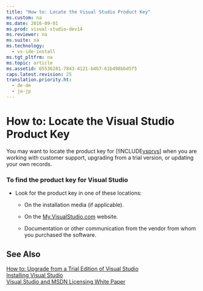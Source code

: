 ```yaml
---
title: "How to: Locate the Visual Studio Product Key"
ms.custom: na
ms.date: 2016-09-01
ms.prod: visual-studio-dev14
ms.reviewer: na
ms.suite: na
ms.technology: 
  - vs-ide-install
ms.tgt_pltfrm: na
ms.topic: article
ms.assetid: 65536281-7843-4121-b4b7-61b498bbd5f5
caps.latest.revision: 25
translation.priority.ht: 
  - de-de
  - ja-jp
---
```

# How to: Locate the Visual Studio Product Key
You may want to locate the product key for [!INCLUDE[vsprvs](../vs140/includes/vsprvs_md.md)] when you are working with customer support, upgrading from a trial version, or updating your own records.  
  
### To find the product key for Visual Studio  
  
-   Look for the product key in one of these locations:  
  
    -   On the installation media (if applicable).  
  
    -   On the [My.VisualStudio.com](https://my.visualstudio.com/productkeys) website.  
  
    -   Documentation or other communication from the vendor from whom you purchased the software.  
  
## See Also  
 [How to: Upgrade from a Trial Edition of Visual Studio](../vs140/How-to--Upgrade-from-a-Trial-Edition-of-Visual-Studio.md)   
 [Installing Visual Studio](../vs140/Installing-Visual-Studio-2015.md)   
 [Visual Studio and MSDN Licensing White Paper](http://go.microsoft.com/fwlink/?LinkId=191417)